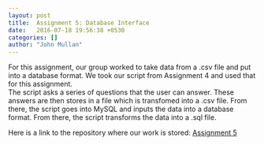 ```yaml
---
layout: post
title:  Assignment 5: Database Interface
date:   2016-07-18 19:56:38 +0530
categories: []
author: "John Mullan"
---
```


For this assignment, our group worked to take data from a .csv file and put into a database format.
We took our script from Assignment 4 and used that for this assignment.  
The script asks a series of questions that the user can answer.  These answers are then stores in a file which is transfomed into a .csv file.
From there, the script goes into MySQL and inputs the data into a database format.  From there, the script transforms the data into a .sql file.  

Here is a link to the repository where our work is stored: [Assignment 5](https://github.com/johnrmullan/task-5-database-interface)